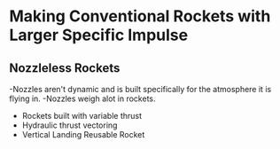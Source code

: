 # Making Conventional Rockets with Larger Specific Impulse
## Nozzleless Rockets
-Nozzles aren't dynamic and is built specifically for the atmosphere it is flying in.
-Nozzles weigh alot in rockets.
- Rockets built with variable thrust
- Hydraulic thrust vectoring
- Vertical Landing Reusable Rocket
